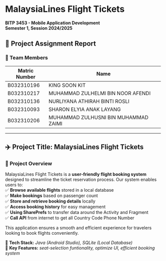 # **MalaysiaLines Flight Tickets**  
**BITP 3453 - Mobile Application Development**  
**Semester 1, Session 2024/2025**  

## 📌 Project Assignment Report  

### 👥 Team Members  

| Matric Number  | Name                                      |
|---------------|-------------------------------------------|
| B032310196    | KING SOON KIT                             |
| B032310217    | MUHAMMAD ZULHELMI BIN NOOR AFENDI        |
| B032310136    | NURLIYANA ATHIRAH BINTI ROSLI           |
| B032310093    | SHARON ELYIA ANAK LAYANG                |
| B032310206    | MUHAMMAD ZULHUSNI BIN MUHAMMAD ZAIMI    |

---

## ✈️ **Project Title: MalaysiaLines Flight Tickets**  

### 📝 **Project Overview**  
MalaysiaLines Flight Tickets is a **user-friendly flight booking system** designed to streamline the ticket reservation process. Our system enables users to:  
✅ **Browse available flights** stored in a local database  
✅ **Make bookings** based on passenger count  
✅ **Store and retrieve booking details** locally  
✅ **Access booking history** for easy management  
✅ **Using SharePrefs** to transfer data around the Activity and Fragment  
✅ **Call API** from internet to get all Country Code Phone Number

This application ensures a smooth and efficient experience for travelers looking to book flights conveniently.  

🔹 **Tech Stack:** *Java (Android Studio), SQLite (Local Database)*  
🔹 **Key Features:** *seat-selection funtionality, optimize UI, efficient booking system*  
